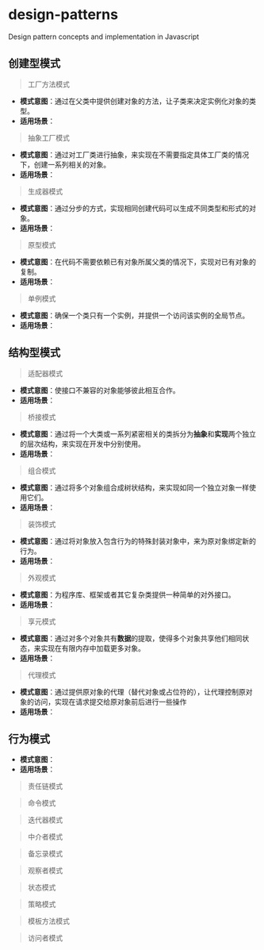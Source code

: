 # design-patterns

Design pattern concepts and implementation in Javascript

## 创建型模式

> 工厂方法模式

-   **模式意图**：通过在父类中提供创建对象的方法，让子类来决定实例化对象的类型。
-   **适用场景**：

> 抽象工厂模式

-   **模式意图**：通过对工厂类进行抽象，来实现在不需要指定具体工厂类的情况下，创建一系列相关的对象。
-   **适用场景**：

> 生成器模式

-   **模式意图**：通过分步的方式，实现相同创建代码可以生成不同类型和形式的对象。
-   **适用场景**：

> 原型模式

-   **模式意图**：在代码不需要依赖已有对象所属父类的情况下，实现对已有对象的复制。
-   **适用场景**：

> 单例模式

-   **模式意图**：确保一个类只有一个实例，并提供一个访问该实例的全局节点。
-   **适用场景**：

## 结构型模式

> 适配器模式

-   **模式意图**：使接口不兼容的对象能够彼此相互合作。
-   **适用场景**：

> 桥接模式

-   **模式意图**：通过将一个大类或一系列紧密相关的类拆分为**抽象**和**实现**两个独立的层次结构，来实现在开发中分别使用。
-   **适用场景**：

> 组合模式

-   **模式意图**：通过将多个对象组合成树状结构，来实现如同一个独立对象一样使用它们。
-   **适用场景**：

> 装饰模式

-   **模式意图**：通过将对象放入包含行为的特殊封装对象中，来为原对象绑定新的行为。
-   **适用场景**：

> 外观模式

-   **模式意图**：为程序库、框架或者其它复杂类提供一种简单的对外接口。
-   **适用场景**：

> 享元模式

-   **模式意图**：通过对多个对象共有**数据**的提取，使得多个对象共享他们相同状态，来实现在有限内存中加载更多对象。
-   **适用场景**：

> 代理模式

-   **模式意图**：通过提供原对象的代理（替代对象或占位符的），让代理控制原对象的访问，实现在请求提交给原对象前后进行一些操作
-   **适用场景**：

## 行为模式

-   **模式意图**：
-   **适用场景**：

> 责任链模式

> 命令模式

> 迭代器模式

> 中介者模式

> 备忘录模式

> 观察者模式

> 状态模式

> 策略模式

> 模板方法模式

> 访问者模式
